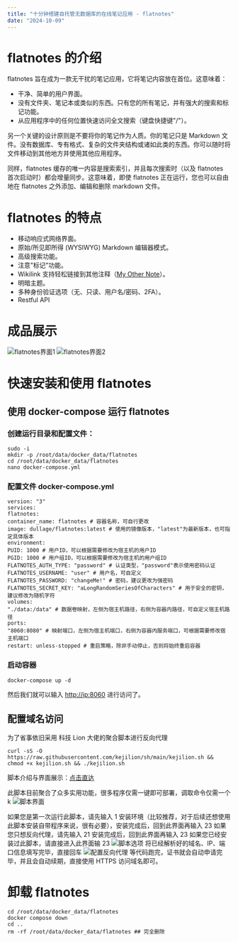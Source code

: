 ```yaml
---
title: "十分钟搭建自托管无数据库的在线笔记应用 - flatnotes"
date: "2024-10-09"
---
```


# flatnotes 的介绍

flatnotes 旨在成为一款无干扰的笔记应用，它将笔记内容放在首位。这意味着：

- 干净、简单的用户界面。
- 没有文件夹、笔记本或类似的东西。只有您的所有笔记，并有强大的搜索和标记功能。
- 从应用程序中的任何位置快速访问全文搜索（键盘快捷键"/"）。

另一个关键的设计原则是不要将你的笔记作为人质。你的笔记只是 Markdown 文件。没有数据库、专有格式、复杂的文件夹结构或诸如此类的东西。你可以随时将文件移动到其他地方并使用其他应用程序。

同样，flatnotes 缓存的唯一内容是搜索索引，并且每次搜索时（以及 flatnotes 首次启动时）都会增量同步。这意味着，即使 flatnotes 正在运行，您也可以自由地在 flatnotes 之外添加、编辑和删除 markdown 文件。

# flatnotes 的特点

- 移动响应式网络界面。
- 原始/所见即所得 (WYSIWYG) Markdown 编辑器模式。
- 高级搜索功能。
- 注意"标记"功能。
- Wikilink 支持轻松链接到其他注释（[My Other Note](/note/My%20Other%20Note)）。
- 明暗主题。
- 多种身份验证选项（无、只读、用户名/密码、2FA）。
- Restful API

# 成品展示

![flatnotes界面1](https://webp.makifx.com/202409162304042.webp)
![flatnotes界面2](https://webp.makifx.com/202409162301344.webp)

# 快速安装和使用 flatnotes

## 使用 docker-compose 运行 flatnotes

### 创建运行目录和配置文件：

```
sudo -i
mkdir -p /root/data/docker_data/flatnotes
cd /root/data/docker_data/flatnotes
nano docker-compose.yml
```

### 配置文件 docker-compose.yml

```
version: "3"
services:
flatnotes:
container_name: flatnotes # 容器名称，可自行更改
image: dullage/flatnotes:latest # 使用的镜像版本，"latest"为最新版本，也可指定具体版本
environment:
PUID: 1000 # 用户ID，可以根据需要修改为宿主机的用户ID
PGID: 1000 # 用户组ID，可以根据需要修改为宿主机的用户组ID
FLATNOTES_AUTH_TYPE: "password" # 认证类型，"password"表示使用密码认证
FLATNOTES_USERNAME: "user" # 用户名，可自定义
FLATNOTES_PASSWORD: "changeMe!" # 密码，建议更改为强密码
FLATNOTES_SECRET_KEY: "aLongRandomSeriesOfCharacters" # 用于安全的密钥，建议修改为随机字符
volumes:
"./data:/data" # 数据卷映射，左侧为宿主机路径，右侧为容器内路径，可自定义宿主机路径
ports:
"8060:8080" # 映射端口，左侧为宿主机端口，右侧为容器内服务端口，可根据需要修改宿主机端口
restart: unless-stopped # 重启策略，除非手动停止，否则将始终重启容器
```

### 启动容器

```
docker-compose up -d
```

然后我们就可以输入 [http://ip:8060](http://ip:8060) 进行访问了。

## 配置域名访问

为了省事依旧采用 科技 Lion 大佬的聚合脚本进行反向代理

```
curl -sS -O https://raw.githubusercontent.com/kejilion/sh/main/kejilion.sh && chmod +x kejilion.sh && ./kejilion.sh
```

脚本介绍与界面展示：[点击直达](https://makifx.com/346.html)

此脚本目前聚合了众多实用功能，很多程序仅需一键即可部署，调取命令仅需一个 k
![脚本界面](https://webp.makifx.com/202408201029745.webp)

如果您是第一次运行此脚本，请先输入 1 安装环境（比较推荐，对于后续还想使用此脚本安装自带程序来说，很有必要），安装完成后，回到此界面再输入 23
如果您只想反向代理，请先输入 21 安装完成后，回到此界面再输入 23
如果您已经安装过此脚本，请直接进入此界面输 23
![脚本选项](https://webp.makifx.com/202408201030191.webp)
将已经解析好的域名、IP、端口信息填写完毕，直接回车
![配置反向代理](https://webp.makifx.com/202409162240878.webp)
等代码跑完，证书就会自动申请完毕，并且会自动续期，直接使用 HTTPS 访问域名即可。

# 卸载 flatnotes

```
cd /root/data/docker_data/flatnotes
docker compose down
cd ..
rm -rf /root/data/docker_data/flatnotes ## 完全删除
```
